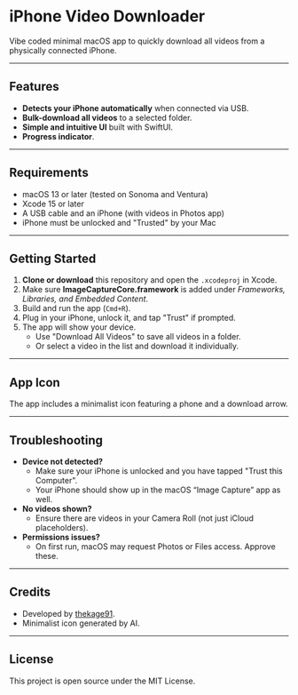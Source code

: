 # iPhone Video Downloader

Vibe coded minimal macOS app to quickly download all videos from a physically connected iPhone.

---

## Features

- **Detects your iPhone automatically** when connected via USB.
- **Bulk-download all videos** to a selected folder.
- **Simple and intuitive UI** built with SwiftUI.
- **Progress indicator**.

---

## Requirements

- macOS 13 or later (tested on Sonoma and Ventura)
- Xcode 15 or later
- A USB cable and an iPhone (with videos in Photos app)
- iPhone must be unlocked and "Trusted" by your Mac

---

## Getting Started

1. **Clone or download** this repository and open the `.xcodeproj` in Xcode.
2. Make sure **ImageCaptureCore.framework** is added under
   _Frameworks, Libraries, and Embedded Content_.
3. Build and run the app (`Cmd+R`).
4. Plug in your iPhone, unlock it, and tap "Trust" if prompted.
5. The app will show your device.
   - Use "Download All Videos" to save all videos in a folder.
   - Or select a video in the list and download it individually.

---

## App Icon

The app includes a minimalist icon featuring a phone and a download arrow.

---

## Troubleshooting

- **Device not detected?**
  - Make sure your iPhone is unlocked and you have tapped "Trust this Computer".
  - Your iPhone should show up in the macOS “Image Capture” app as well.
- **No videos shown?**
  - Ensure there are videos in your Camera Roll (not just iCloud placeholders).
- **Permissions issues?**
  - On first run, macOS may request Photos or Files access. Approve these.

---

## Credits

- Developed by [thekage91](https://github.com/thekage91).
- Minimalist icon generated by AI.

---

## License

This project is open source under the MIT License.
